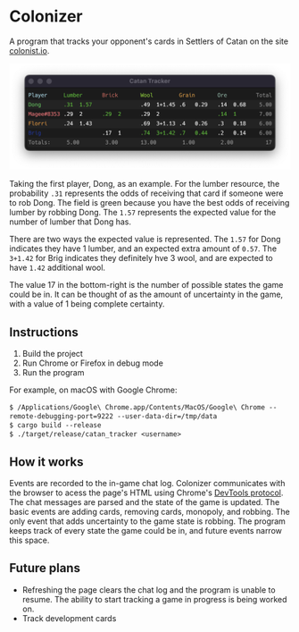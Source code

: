 
# Colonizer

A program that tracks your opponent's cards in Settlers of Catan on the site [colonist.io](https://colonist.io).

![screenshot](images/screenshot.png)

Taking the first player, Dong, as an example. For the lumber resource, the probability `.31` represents the odds of receiving that card if someone were to rob Dong. The field is green because you have the best odds of receiving lumber by robbing Dong. The `1.57` represents the expected value for the number of lumber that Dong has.

There are two ways the expected value is represented. The `1.57` for Dong indicates they have 1 lumber, and an expected extra amount of `0.57`. The `3+1.42` for Brig indicates they definitely hve 3 wool, and are expected to have `1.42` additional wool. 

The value 17 in the bottom-right is the number of possible states the game could be in. It can be thought of as the amount of uncertainty in the game, with a value of 1 being complete certainty.


## Instructions

1. Build the project
2. Run Chrome or Firefox in debug mode
3. Run the program

For example, on macOS with Google Chrome:
```shell
$ /Applications/Google\ Chrome.app/Contents/MacOS/Google\ Chrome --remote-debugging-port=9222 --user-data-dir=/tmp/data
$ cargo build --release
$ ./target/release/catan_tracker <username>
```

## How it works

Events are recorded to the in-game chat log. Colonizer communicates with the browser to acess the page's HTML using Chrome's [DevTools protocol](https://chromedevtools.github.io/devtools-protocol/). The chat messages are parsed and the state of the game is updated. The basic events are adding cards, removing cards, monopoly, and robbing. The only event that adds uncertainty to the game state is robbing. The program keeps track of every state the game could be in, and future events narrow this space.

## Future plans

- Refreshing the page clears the chat log and the program is unable to resume. The ability to start tracking a game in progress is being worked on.
- Track development cards

